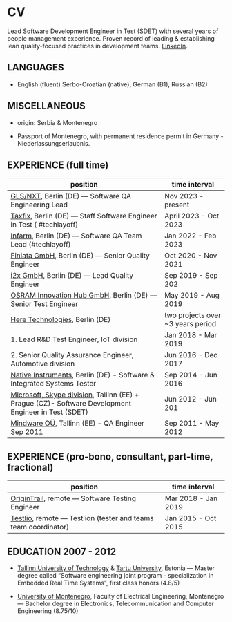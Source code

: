 # CV

Lead Software Development Engineer in Test (SDET) with several years of people management experience. Proven record of leading & establishing lean quality-focused practices in development teams. [LinkedIn](https://www.linkedin.com/in/radomirsebek/).

## LANGUAGES

- English (fluent) Serbo-Croatian (native), German (B1), Russian (B2)

## MISCELLANEOUS

- origin: Serbia & Montenegro

- Passport of Montenegro, with permanent residence permit in Germany - Niederlassungserlaubnis.

## EXPERIENCE (full time)

| position                                                                                              | time interval                        |
| --------------------------------------------------------------------------------------------------- | ---------------------------------- |
| [GLS/NXT](https://www.glsnxt.com/), Berlin (DE) — Software QA Engineering Lead                                                 | Nov 2023 - present                 |
| [Taxfix](https://www.taxfix.de), Berlin (DE) — Staff Software Engineer in Test ( #techlayoff)                                | April 2023 - Oct 2023              |
| [Infarm](https://www.infarm.com/), Berlin (DE) — Software QA Team Lead (#techlayoff)                                           | Jan 2022 - Feb 2023                |
| [Finiata GmbH](https://www.finiata.com), Berlin (DE) — Senior Quality Engineer                                                 | Oct 2020 - Nov 2021                |
| [i2x GmbH](https://i2x.ai/), Berlin (DE) — Lead Quality Engineer                                                       | Sep 2019 - Sep 202                 |
| [OSRAM Innovation Hub GmbH](https://www.lightelligence.io/), Berlin (DE) — Senior Test Engineer                                       | May 2019 - Aug 2019                |
| [Here Technologies](https://www.here.com/), Berlin (DE)                                                                      | two projects over ~3 years period: |
| 1. Lead R&D Test Engineer, IoT division                                                                | Jan 2018 - Mar 2019                |
| 2. Senior Quality Assurance Engineer, Automotive division                                              | Jun 2016 - Dec 2017                |
| [Native Instruments](https://www.here.com/), Berlin (DE) - Software & Integrated Systems Tester                              | Sep 2014 - Jun 2016                |
| [Microsoft, Skype division](https://www.skype.com/en/), Tallinn (EE) + Prague (CZ)- Software Development Engineer in Test (SDET) | Jun 2012 - Jun 201                 |
| [Mindware OÜ](), Tallinn (EE) - QA Engineer Sep 2011                                                      | Sep 2011 - May 2012                |


## EXPERIENCE (pro-bono, consultant, part-time, fractional)

| position      | time interval |
| ----------- | ----------- |
| [OriginTrail](https://origintrail.io/), remote — Software Testing Engineer      | Mar 2018 - Jan 2019       |
| [Testlio](https://testlio.com/), remote — Testlion (tester and teams team coordinator)   | Jan 2015 - Oct 2015        |

## EDUCATION 2007 - 2012

- [Tallinn University of Technology](https://taltech.ee/en) & [Tartu University](https://ut.ee/en), Estonia — Master degree called “Software engineering joint program - specialization in Embedded Real Time Systems”, first class honors (4.8/5)

- [University of Montenegro](https://www.ucg.ac.me/), Faculty of Electrical Engineering, Montenegro — Bachelor degree in Electronics, Telecommunication and Computer Engineering (8.75/10)
